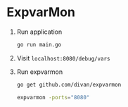 
# ExpvarMon

1. Run application

    ```bash
    go run main.go
    ```

1. Visit `localhost:8080/debug/vars`

1. Run expvarmon

   ```bash
   go get github.com/divan/expvarmon
   
   expvarmon -ports="8080"
   ```
